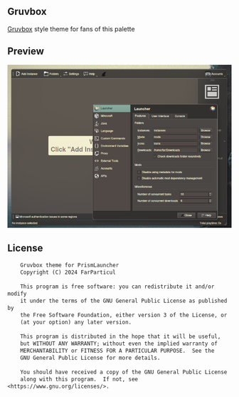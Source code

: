 <!--
SPDX-FileCopyrightText: 2024 FarParticul

SPDX-License-Identifier: GPL-3.0-or-later
-->
Gruvbox
---
[Gruvbox](https://github.com/morhetz/gruvbox) style theme for fans of this palette

## Preview
![Grvbx Preview](preview.png)

## License
```
    Gruvbox theme for PrismLauncher
    Copyright (C) 2024 FarParticul

    This program is free software: you can redistribute it and/or modify
    it under the terms of the GNU General Public License as published by
    the Free Software Foundation, either version 3 of the License, or
    (at your option) any later version.

    This program is distributed in the hope that it will be useful,
    but WITHOUT ANY WARRANTY; without even the implied warranty of
    MERCHANTABILITY or FITNESS FOR A PARTICULAR PURPOSE.  See the
    GNU General Public License for more details.

    You should have received a copy of the GNU General Public License
    along with this program.  If not, see <https://www.gnu.org/licenses/>.

```
